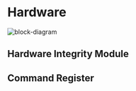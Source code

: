 # Hardware

![block-diagram](/block-diagram.png)


## Hardware Integrity Module

## Command Register
